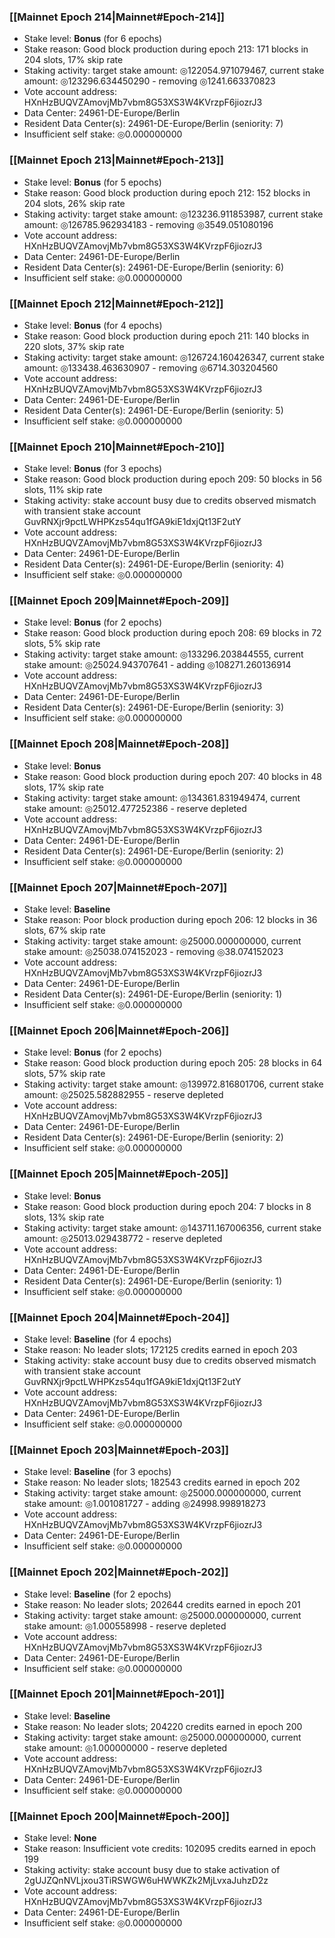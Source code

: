### [[Mainnet Epoch 214|Mainnet#Epoch-214]]
* Stake level: **Bonus** (for 6 epochs)
* Stake reason: Good block production during epoch 213: 171 blocks in 204 slots, 17% skip rate
* Staking activity: target stake amount: ◎122054.971079467, current stake amount: ◎123296.634450290 - removing ◎1241.663370823
* Vote account address: HXnHzBUQVZAmovjMb7vbm8G53XS3W4KVrzpF6jiozrJ3
* Data Center: 24961-DE-Europe/Berlin
* Resident Data Center(s): 24961-DE-Europe/Berlin (seniority: 7)
* Insufficient self stake: ◎0.000000000
### [[Mainnet Epoch 213|Mainnet#Epoch-213]]
* Stake level: **Bonus** (for 5 epochs)
* Stake reason: Good block production during epoch 212: 152 blocks in 204 slots, 26% skip rate
* Staking activity: target stake amount: ◎123236.911853987, current stake amount: ◎126785.962934183 - removing ◎3549.051080196
* Vote account address: HXnHzBUQVZAmovjMb7vbm8G53XS3W4KVrzpF6jiozrJ3
* Data Center: 24961-DE-Europe/Berlin
* Resident Data Center(s): 24961-DE-Europe/Berlin (seniority: 6)
* Insufficient self stake: ◎0.000000000
### [[Mainnet Epoch 212|Mainnet#Epoch-212]]
* Stake level: **Bonus** (for 4 epochs)
* Stake reason: Good block production during epoch 211: 140 blocks in 220 slots, 37% skip rate
* Staking activity: target stake amount: ◎126724.160426347, current stake amount: ◎133438.463630907 - removing ◎6714.303204560
* Vote account address: HXnHzBUQVZAmovjMb7vbm8G53XS3W4KVrzpF6jiozrJ3
* Data Center: 24961-DE-Europe/Berlin
* Resident Data Center(s): 24961-DE-Europe/Berlin (seniority: 5)
* Insufficient self stake: ◎0.000000000
### [[Mainnet Epoch 210|Mainnet#Epoch-210]]
* Stake level: **Bonus** (for 3 epochs)
* Stake reason: Good block production during epoch 209: 50 blocks in 56 slots, 11% skip rate
* Staking activity: stake account busy due to credits observed mismatch with transient stake account GuvRNXjr9pctLWHPKzs54qu1fGA9kiE1dxjQt13F2utY
* Vote account address: HXnHzBUQVZAmovjMb7vbm8G53XS3W4KVrzpF6jiozrJ3
* Data Center: 24961-DE-Europe/Berlin
* Resident Data Center(s): 24961-DE-Europe/Berlin (seniority: 4)
* Insufficient self stake: ◎0.000000000
### [[Mainnet Epoch 209|Mainnet#Epoch-209]]
* Stake level: **Bonus** (for 2 epochs)
* Stake reason: Good block production during epoch 208: 69 blocks in 72 slots, 5% skip rate
* Staking activity: target stake amount: ◎133296.203844555, current stake amount: ◎25024.943707641 - adding ◎108271.260136914
* Vote account address: HXnHzBUQVZAmovjMb7vbm8G53XS3W4KVrzpF6jiozrJ3
* Data Center: 24961-DE-Europe/Berlin
* Resident Data Center(s): 24961-DE-Europe/Berlin (seniority: 3)
* Insufficient self stake: ◎0.000000000
### [[Mainnet Epoch 208|Mainnet#Epoch-208]]
* Stake level: **Bonus**
* Stake reason: Good block production during epoch 207: 40 blocks in 48 slots, 17% skip rate
* Staking activity: target stake amount: ◎134361.831949474, current stake amount: ◎25012.477252386 - reserve depleted
* Vote account address: HXnHzBUQVZAmovjMb7vbm8G53XS3W4KVrzpF6jiozrJ3
* Data Center: 24961-DE-Europe/Berlin
* Resident Data Center(s): 24961-DE-Europe/Berlin (seniority: 2)
* Insufficient self stake: ◎0.000000000
### [[Mainnet Epoch 207|Mainnet#Epoch-207]]
* Stake level: **Baseline**
* Stake reason: Poor block production during epoch 206: 12 blocks in 36 slots, 67% skip rate
* Staking activity: target stake amount: ◎25000.000000000, current stake amount: ◎25038.074152023 - removing ◎38.074152023
* Vote account address: HXnHzBUQVZAmovjMb7vbm8G53XS3W4KVrzpF6jiozrJ3
* Data Center: 24961-DE-Europe/Berlin
* Resident Data Center(s): 24961-DE-Europe/Berlin (seniority: 1)
* Insufficient self stake: ◎0.000000000
### [[Mainnet Epoch 206|Mainnet#Epoch-206]]
* Stake level: **Bonus** (for 2 epochs)
* Stake reason: Good block production during epoch 205: 28 blocks in 64 slots, 57% skip rate
* Staking activity: target stake amount: ◎139972.816801706, current stake amount: ◎25025.582882955 - reserve depleted
* Vote account address: HXnHzBUQVZAmovjMb7vbm8G53XS3W4KVrzpF6jiozrJ3
* Data Center: 24961-DE-Europe/Berlin
* Resident Data Center(s): 24961-DE-Europe/Berlin (seniority: 2)
* Insufficient self stake: ◎0.000000000
### [[Mainnet Epoch 205|Mainnet#Epoch-205]]
* Stake level: **Bonus**
* Stake reason: Good block production during epoch 204: 7 blocks in 8 slots, 13% skip rate
* Staking activity: target stake amount: ◎143711.167006356, current stake amount: ◎25013.029438772 - reserve depleted
* Vote account address: HXnHzBUQVZAmovjMb7vbm8G53XS3W4KVrzpF6jiozrJ3
* Data Center: 24961-DE-Europe/Berlin
* Resident Data Center(s): 24961-DE-Europe/Berlin (seniority: 1)
* Insufficient self stake: ◎0.000000000
### [[Mainnet Epoch 204|Mainnet#Epoch-204]]
* Stake level: **Baseline** (for 4 epochs)
* Stake reason: No leader slots; 172125 credits earned in epoch 203
* Staking activity: stake account busy due to credits observed mismatch with transient stake account GuvRNXjr9pctLWHPKzs54qu1fGA9kiE1dxjQt13F2utY
* Vote account address: HXnHzBUQVZAmovjMb7vbm8G53XS3W4KVrzpF6jiozrJ3
* Data Center: 24961-DE-Europe/Berlin
* Insufficient self stake: ◎0.000000000
### [[Mainnet Epoch 203|Mainnet#Epoch-203]]
* Stake level: **Baseline** (for 3 epochs)
* Stake reason: No leader slots; 182543 credits earned in epoch 202
* Staking activity: target stake amount: ◎25000.000000000, current stake amount: ◎1.001081727 - adding ◎24998.998918273
* Vote account address: HXnHzBUQVZAmovjMb7vbm8G53XS3W4KVrzpF6jiozrJ3
* Data Center: 24961-DE-Europe/Berlin
* Insufficient self stake: ◎0.000000000
### [[Mainnet Epoch 202|Mainnet#Epoch-202]]
* Stake level: **Baseline** (for 2 epochs)
* Stake reason: No leader slots; 202644 credits earned in epoch 201
* Staking activity: target stake amount: ◎25000.000000000, current stake amount: ◎1.000558998 - reserve depleted
* Vote account address: HXnHzBUQVZAmovjMb7vbm8G53XS3W4KVrzpF6jiozrJ3
* Data Center: 24961-DE-Europe/Berlin
* Insufficient self stake: ◎0.000000000
### [[Mainnet Epoch 201|Mainnet#Epoch-201]]
* Stake level: **Baseline**
* Stake reason: No leader slots; 204220 credits earned in epoch 200
* Staking activity: target stake amount: ◎25000.000000000, current stake amount: ◎1.000000000 - reserve depleted
* Vote account address: HXnHzBUQVZAmovjMb7vbm8G53XS3W4KVrzpF6jiozrJ3
* Data Center: 24961-DE-Europe/Berlin
* Insufficient self stake: ◎0.000000000
### [[Mainnet Epoch 200|Mainnet#Epoch-200]]
* Stake level: **None**
* Stake reason: Insufficient vote credits: 102095 credits earned in epoch 199
* Staking activity: stake account busy due to stake activation of 2gUJZQnNVLjxou3TiRSWGW6uHWWKZk2MjLvxaJuhzD2z
* Vote account address: HXnHzBUQVZAmovjMb7vbm8G53XS3W4KVrzpF6jiozrJ3
* Data Center: 24961-DE-Europe/Berlin
* Insufficient self stake: ◎0.000000000